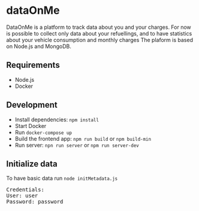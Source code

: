 # dataOnMe
DataOnMe is a platform to track data about you and your charges.
For now is possible to collect only data about your refuellings,
and to have statistics about your vehicle consumption and monthly charges
The plaform is based on Node.js and MongoDB.

## Requirements
* Node.js
* Docker

## Development
* Install dependencies: `npm install`
* Start Docker 
* Run `docker-compose up`
* Build the frontend app: `npm run build` or `npm build-min`
* Run server: `npn run server` or `npm run server-dev`

## Initialize data
To have basic data run
```node initMetadata.js ```

<pre>Credentials:
User: user
Password: password
</pre>
